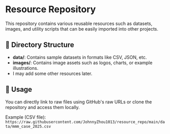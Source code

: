 # Resource Repository

This repository contains various reusable resources such as datasets, images, and utility scripts that can be easily imported into other projects.

## 📁 Directory Structure

- **data/**: Contains sample datasets in formats like CSV, JSON, etc.
- **images/**: Contains image assets such as logos, charts, or example illustrations.
- I may add some other resources later.

## 🔗 Usage

You can directly link to raw files using GitHub's raw URLs or clone the repository and access them locally.

Example (CSV file): `https://raw.githubusercontent.com/JohnnyZhou1013/resource_repo/main/data/mmm_case_2025.csv`

